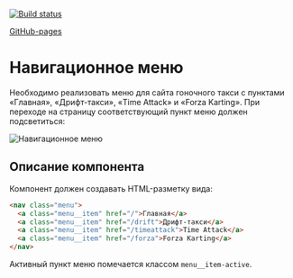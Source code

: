 [![Build status](https://ci.appveyor.com/api/projects/status/60awdrq7p3y28ydi?svg=true)](https://ci.appveyor.com/project/zuev720/ra-9-1)



[GitHub-pages](https://zuev720.github.io/)



Навигационное меню
===

Необходимо реализовать меню для сайта гоночного такси с пунктами «Главная», «Дрифт-такси», «Time Attack» и «Forza Karting». При переходе на страницу соответствующий пункт меню должен подсветиться:  

![Навигационное меню](https://github.com/netology-code/ra16-homeworks/raw/master/router/menu/assets/menu.jpg)

## Описание компонента

Компонент должен создавать HTML-разметку вида:
```html
<nav class="menu">
  <a class="menu__item" href="/">Главная</a>
  <a class="menu__item" href="/drift">Дрифт-такси</a>
  <a class="menu__item" href="/timeattack">Time Attack</a>
  <a class="menu__item" href="/forza">Forza Karting</a>
</nav>
```
Активный пункт меню помечается классом `menu__item-active`.
